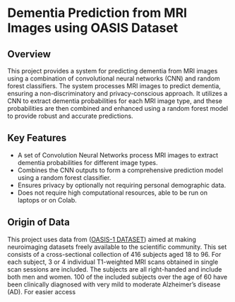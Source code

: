 # Dementia Prediction from MRI Images using OASIS Dataset
## Overview

This project provides a system for predicting dementia from MRI images using a combination of convolutional neural networks (CNN) and random forest classifiers. The system processes MRI images to predict dementia, ensuring a non-discriminatory and privacy-conscious approach. It utilizes a CNN to extract dementia probabilities for each MRI image type, and these probabilities are then combined and enhanced using a random forest model to provide robust and accurate predictions.
 <!-- Add a relevant image in the `docs` folder -->
## Key Features

* A set of Convolution Neural Networks process MRI images to extract dementia probabilities for different image types.
* Combines the CNN outputs to form a comprehensive prediction model using a random forest classifier.
* Ensures privacy by optionally not requiring personal demographic data.
* Does not require high computational resources, able to be run on laptops or on Colab.

## Origin of Data
This project uses data from ([OASIS-1 DATASET](https://sites.wustl.edu/oasisbrains/)) aimed at making neuroimaging datasets freely available to the scientific community. This set consists of a cross-sectional collection of 416 subjects aged 18 to 96. For each subject, 3 or 4 individual T1-weighted MRI scans obtained in single scan sessions are included. The subjects are all right-handed and include both men and women. 100 of the included subjects over the age of 60 have been clinically diagnosed with very mild to moderate Alzheimer’s disease (AD). 
For easier access 
